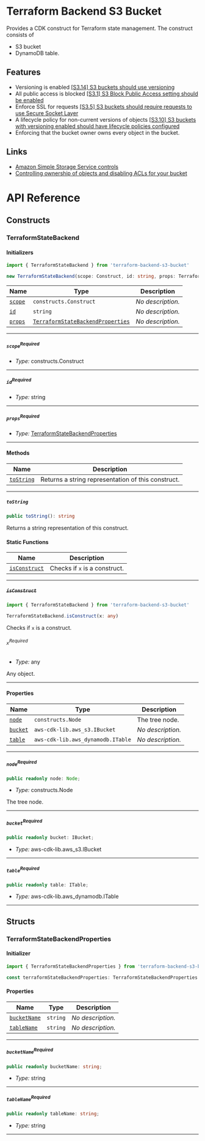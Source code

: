 # Terraform Backend S3 Bucket

Provides a CDK construct for Terraform state management. The construct consists
of

- S3 bucket
- DynamoDB table.

## Features

- Versioning is enabled
  [[S3.14] S3 buckets should use versioning](https://docs.aws.amazon.com/securityhub/latest/userguide/s3-controls.html#s3-14)
- All public access is blocked
  [[S3.1] S3 Block Public Access setting should be enabled](https://docs.aws.amazon.com/securityhub/latest/userguide/s3-controls.html#s3-1)
- Enforce SSL for requests
 [[S3.5] S3 buckets should require requests to use Secure Socket Layer](https://docs.aws.amazon.com/securityhub/latest/userguide/s3-controls.html#s3-1)
- A lifecycle policy for non-current versions of objects
  [[S3.10] S3 buckets with versioning enabled should have lifecycle policies configured
](https://docs.aws.amazon.com/securityhub/latest/userguide/s3-controls.html#s3-10)
- Enforcing that the bucket owner owns every object in the bucket.

## Links

- [Amazon Simple Storage Service controls](https://docs.aws.amazon.com/securityhub/latest/userguide/s3-controls.html)
- [Controlling ownership of objects and disabling ACLs for your bucket](https://docs.aws.amazon.com/AmazonS3/latest/userguide/about-object-ownership.html)

# API Reference <a name="API Reference" id="api-reference"></a>

## Constructs <a name="Constructs" id="Constructs"></a>

### TerraformStateBackend <a name="TerraformStateBackend" id="terraform-backend-s3-bucket.TerraformStateBackend"></a>

#### Initializers <a name="Initializers" id="terraform-backend-s3-bucket.TerraformStateBackend.Initializer"></a>

```typescript
import { TerraformStateBackend } from 'terraform-backend-s3-bucket'

new TerraformStateBackend(scope: Construct, id: string, props: TerraformStateBackendProperties)
```

| **Name** | **Type** | **Description** |
| --- | --- | --- |
| <code><a href="#terraform-backend-s3-bucket.TerraformStateBackend.Initializer.parameter.scope">scope</a></code> | <code>constructs.Construct</code> | *No description.* |
| <code><a href="#terraform-backend-s3-bucket.TerraformStateBackend.Initializer.parameter.id">id</a></code> | <code>string</code> | *No description.* |
| <code><a href="#terraform-backend-s3-bucket.TerraformStateBackend.Initializer.parameter.props">props</a></code> | <code><a href="#terraform-backend-s3-bucket.TerraformStateBackendProperties">TerraformStateBackendProperties</a></code> | *No description.* |

---

##### `scope`<sup>Required</sup> <a name="scope" id="terraform-backend-s3-bucket.TerraformStateBackend.Initializer.parameter.scope"></a>

- *Type:* constructs.Construct

---

##### `id`<sup>Required</sup> <a name="id" id="terraform-backend-s3-bucket.TerraformStateBackend.Initializer.parameter.id"></a>

- *Type:* string

---

##### `props`<sup>Required</sup> <a name="props" id="terraform-backend-s3-bucket.TerraformStateBackend.Initializer.parameter.props"></a>

- *Type:* <a href="#terraform-backend-s3-bucket.TerraformStateBackendProperties">TerraformStateBackendProperties</a>

---

#### Methods <a name="Methods" id="Methods"></a>

| **Name** | **Description** |
| --- | --- |
| <code><a href="#terraform-backend-s3-bucket.TerraformStateBackend.toString">toString</a></code> | Returns a string representation of this construct. |

---

##### `toString` <a name="toString" id="terraform-backend-s3-bucket.TerraformStateBackend.toString"></a>

```typescript
public toString(): string
```

Returns a string representation of this construct.

#### Static Functions <a name="Static Functions" id="Static Functions"></a>

| **Name** | **Description** |
| --- | --- |
| <code><a href="#terraform-backend-s3-bucket.TerraformStateBackend.isConstruct">isConstruct</a></code> | Checks if `x` is a construct. |

---

##### ~~`isConstruct`~~ <a name="isConstruct" id="terraform-backend-s3-bucket.TerraformStateBackend.isConstruct"></a>

```typescript
import { TerraformStateBackend } from 'terraform-backend-s3-bucket'

TerraformStateBackend.isConstruct(x: any)
```

Checks if `x` is a construct.

###### `x`<sup>Required</sup> <a name="x" id="terraform-backend-s3-bucket.TerraformStateBackend.isConstruct.parameter.x"></a>

- *Type:* any

Any object.

---

#### Properties <a name="Properties" id="Properties"></a>

| **Name** | **Type** | **Description** |
| --- | --- | --- |
| <code><a href="#terraform-backend-s3-bucket.TerraformStateBackend.property.node">node</a></code> | <code>constructs.Node</code> | The tree node. |
| <code><a href="#terraform-backend-s3-bucket.TerraformStateBackend.property.bucket">bucket</a></code> | <code>aws-cdk-lib.aws_s3.IBucket</code> | *No description.* |
| <code><a href="#terraform-backend-s3-bucket.TerraformStateBackend.property.table">table</a></code> | <code>aws-cdk-lib.aws_dynamodb.ITable</code> | *No description.* |

---

##### `node`<sup>Required</sup> <a name="node" id="terraform-backend-s3-bucket.TerraformStateBackend.property.node"></a>

```typescript
public readonly node: Node;
```

- *Type:* constructs.Node

The tree node.

---

##### `bucket`<sup>Required</sup> <a name="bucket" id="terraform-backend-s3-bucket.TerraformStateBackend.property.bucket"></a>

```typescript
public readonly bucket: IBucket;
```

- *Type:* aws-cdk-lib.aws_s3.IBucket

---

##### `table`<sup>Required</sup> <a name="table" id="terraform-backend-s3-bucket.TerraformStateBackend.property.table"></a>

```typescript
public readonly table: ITable;
```

- *Type:* aws-cdk-lib.aws_dynamodb.ITable

---


## Structs <a name="Structs" id="Structs"></a>

### TerraformStateBackendProperties <a name="TerraformStateBackendProperties" id="terraform-backend-s3-bucket.TerraformStateBackendProperties"></a>

#### Initializer <a name="Initializer" id="terraform-backend-s3-bucket.TerraformStateBackendProperties.Initializer"></a>

```typescript
import { TerraformStateBackendProperties } from 'terraform-backend-s3-bucket'

const terraformStateBackendProperties: TerraformStateBackendProperties = { ... }
```

#### Properties <a name="Properties" id="Properties"></a>

| **Name** | **Type** | **Description** |
| --- | --- | --- |
| <code><a href="#terraform-backend-s3-bucket.TerraformStateBackendProperties.property.bucketName">bucketName</a></code> | <code>string</code> | *No description.* |
| <code><a href="#terraform-backend-s3-bucket.TerraformStateBackendProperties.property.tableName">tableName</a></code> | <code>string</code> | *No description.* |

---

##### `bucketName`<sup>Required</sup> <a name="bucketName" id="terraform-backend-s3-bucket.TerraformStateBackendProperties.property.bucketName"></a>

```typescript
public readonly bucketName: string;
```

- *Type:* string

---

##### `tableName`<sup>Required</sup> <a name="tableName" id="terraform-backend-s3-bucket.TerraformStateBackendProperties.property.tableName"></a>

```typescript
public readonly tableName: string;
```

- *Type:* string

---



